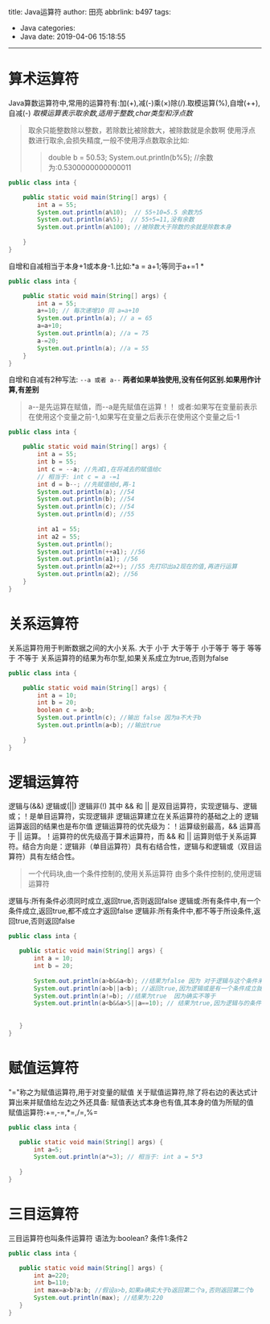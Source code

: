 title: Java运算符
author: 田亮
abbrlink: b497
tags:
  - Java
categories:
  - Java
date: 2019-04-06 15:18:55
---
# 算术运算符
Java算数运算符中,常用的运算符有:加(+),减(-)乘(×)除(/).取模运算(%),自增(++),自减(-)
*取模运算表示取余数,适用于整数,char类型和浮点数*
>取余只能整数除以整数，若除数比被除数大，被除数就是余数啊
使用浮点数进行取余,会损失精度,一般不使用浮点数取余比如:
>>double b = 50.53;
System.out.println(b%5); //余数为:0.5300000000000011
<!--more-->

```Java
public class inta {

	public static void main(String[] args) {
		int a = 55;
		System.out.println(a%10);  // 55÷10=5.5 余数为5
		System.out.println(a%5);  // 55÷5=11,没有余数
		System.out.println(a%100); //被除数大于除数的余就是除数本身
		
	}
}
```
自增和自减相当于本身+1或本身-1.比如:*a = a+1;等同于a+=1 *
```java
public class inta {

	public static void main(String[] args) {
		int a = 55;
		a+=10; // 每次递增10 同 a=a+10
		System.out.println(a); // a = 65
		a=a+10;
		System.out.println(a); //a = 75
		a-=20;
		System.out.println(a); //a = 55
	}
}
```
自增和自减有2种写法:
`--a 或者 a--`
**两者如果单独使用,没有任何区别.如果用作计算,有差别**
>a--是先运算在赋值，而--a是先赋值在运算！！
或者:如果写在变量前表示在使用这个变量之前-1,如果写在变量之后表示在使用这个变量之后-1

```Java
public class inta {

	public static void main(String[] args) {
		int a = 55;
		int b = 55;
		int c = --a; //先减1,在将减去的赋值给c
		// 相当于: int c = a -=1
		int d = b--; //先赋值给d,再-1
		System.out.println(a); //54   
		System.out.println(b); //54
		System.out.println(c); //54
		System.out.println(d); //55
		
		int a1 = 55;
		int a2 = 55;
		System.out.println(); 
		System.out.println(++a1); //56
		System.out.println(a1); //56
		System.out.println(a2++); //55 先打印出a2现在的值,再进行运算
		System.out.println(a2); //56
	}
}
```
# 关系运算符
关系运算符用于判断数据之间的大小关系.
大于 小于 大于等于 小于等于 等于 等等于 不等于
关系运算符的结果为布尔型,如果关系成立为true,否则为false
```Java
public class inta {

	public static void main(String[] args) {
		int a = 10;
		int b = 20;
		boolean c = a>b;
		System.out.println(c); //输出 false 因为a不大于b
		System.out.println(a<b); //输出true
		
	}
}
```
# 逻辑运算符
逻辑与(&&) 逻辑或(||) 逻辑非(!)
其中 && 和 || 是双目运算符，实现逻辑与、逻辑或；！是单目运算符，实现逻辑非
逻辑运算建立在关系运算符的基础之上的
逻辑运算返回的结果也是布尔值
逻辑运算符的优先级为：！运算级别最高，&& 运算高于 || 运算。！运算符的优先级高于算术运算符，而 && 和 || 运算则低于关系运算符。结合方向是：逻辑非（单目运算符）具有右结合性，逻辑与和逻辑或（双目运算符）具有左结合性。

>一个代码块,由一个条件控制的,使用关系运算符
 由多个条件控制的,使用逻辑运算符
 
 逻辑与:所有条件必须同时成立,返回true,否则返回false
 逻辑或:所有条件中,有一个条件成立,返回true,都不成立才返回false
 逻辑非:所有条件中,都不等于所设条件,返回true,否则返回false
 ```Java
 public class inta {

	public static void main(String[] args) {
		int a = 10;
		int b = 20;
		
		System.out.println(a>b&&a<b); //结果为false 因为 对于逻辑与这个条件来说 这个运算符是矛盾的
		System.out.println(a>b||a<b); //返回true,因为逻辑或是有一个条件成立就成立
		System.out.println(a!=b); //结果为true  因为确实不等于
		System.out.println(a<b&&a>5||a==10); // 结果为true,因为逻辑与的条件全部成立,逻辑或不论是否成立都会返回true
		
		
	}
}
```
# 赋值运算符
"="称之为赋值运算符,用于对变量的赋值
关于赋值运算符,除了将右边的表达式计算出来并赋值给左边之外还具备:
赋值表达式本身也有值,其本身的值为所赋的值
赋值运算符:+=,-=,*=,/=,%=
 ```java
 public class inta {

	public static void main(String[] args) {
		int a=5;
		System.out.println(a*=3); // 相当于: int a = 5*3
		
	}
}
```
# 三目运算符
三目运算符也叫条件运算符
语法为:boolean? 条件1:条件2
 ```java
 public class inta {

	public static void main(String[] args) {
		int a=220;
		int b=110;
		int max=a>b?a:b; //假设a>b,如果a确实大于b返回第二个a,否则返回第二个b
		System.out.println(max); //结果为:220
	}
}
```
 